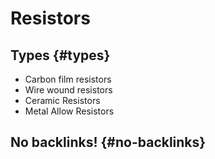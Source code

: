 # Resistors


## Types {#types}

-   Carbon film resistors
-   Wire wound resistors
-   Ceramic Resistors
-   Metal Allow Resistors


## No backlinks! {#no-backlinks}
